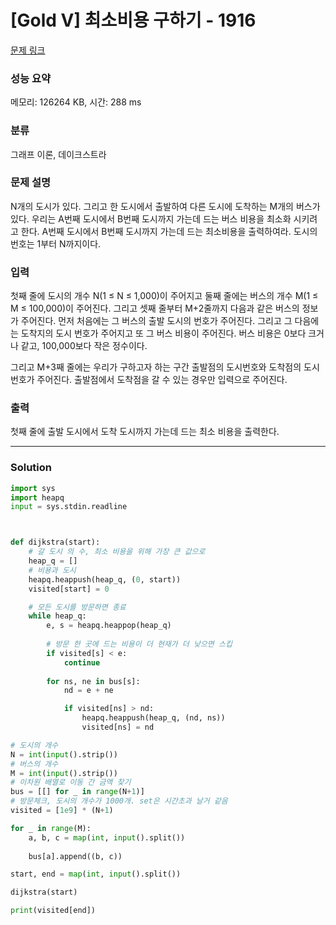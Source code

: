 # [Gold V] 최소비용 구하기 - 1916 

[문제 링크](https://www.acmicpc.net/problem/1916) 

### 성능 요약

메모리: 126264 KB, 시간: 288 ms

### 분류

그래프 이론, 데이크스트라

### 문제 설명

<p>N개의 도시가 있다. 그리고 한 도시에서 출발하여 다른 도시에 도착하는 M개의 버스가 있다. 우리는 A번째 도시에서 B번째 도시까지 가는데 드는 버스 비용을 최소화 시키려고 한다. A번째 도시에서 B번째 도시까지 가는데 드는 최소비용을 출력하여라. 도시의 번호는 1부터 N까지이다.</p>

### 입력 

 <p>첫째 줄에 도시의 개수 N(1 ≤ N ≤ 1,000)이 주어지고 둘째 줄에는 버스의 개수 M(1 ≤ M ≤ 100,000)이 주어진다. 그리고 셋째 줄부터 M+2줄까지 다음과 같은 버스의 정보가 주어진다. 먼저 처음에는 그 버스의 출발 도시의 번호가 주어진다. 그리고 그 다음에는 도착지의 도시 번호가 주어지고 또 그 버스 비용이 주어진다. 버스 비용은 0보다 크거나 같고, 100,000보다 작은 정수이다.</p>

<p>그리고 M+3째 줄에는 우리가 구하고자 하는 구간 출발점의 도시번호와 도착점의 도시번호가 주어진다. 출발점에서 도착점을 갈 수 있는 경우만 입력으로 주어진다.</p>

### 출력 

 <p>첫째 줄에 출발 도시에서 도착 도시까지 가는데 드는 최소 비용을 출력한다.</p>

---
### Solution
```python
import sys
import heapq
input = sys.stdin.readline



def dijkstra(start):
    # 갈 도시 의 수, 최소 비용을 위해 가장 큰 값으로
    heap_q = []
    # 비용과 도시
    heapq.heappush(heap_q, (0, start))
    visited[start] = 0

    # 모든 도시를 방문하면 종료
    while heap_q:
        e, s = heapq.heappop(heap_q)
        
        # 방문 한 곳에 드는 비용이 더 현재가 더 낮으면 스킵
        if visited[s] < e:
            continue
        
        for ns, ne in bus[s]:
            nd = e + ne

            if visited[ns] > nd:
                heapq.heappush(heap_q, (nd, ns))
                visited[ns] = nd

# 도시의 개수
N = int(input().strip())
# 버스의 개수
M = int(input().strip())
# 이차원 배열로 이동 간 금액 찾기
bus = [[] for _ in range(N+1)]
# 방문체크, 도시의 개수가 1000개. set은 시간초과 날거 같음
visited = [1e9] * (N+1)

for _ in range(M):
    a, b, c = map(int, input().split())
    
    bus[a].append((b, c))

start, end = map(int, input().split())

dijkstra(start)

print(visited[end])
